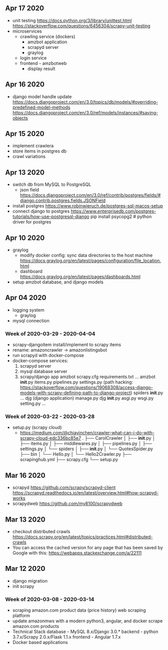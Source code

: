 ## Apr 17 2020
- unit testing
    https://docs.python.org/3/library/unittest.html
    https://stackoverflow.com/questions/6456304/scrapy-unit-testing
- microservices
    - crawling service (dockers)
        - amzbot application
        - scrapyd server
        - graylog
    - login service
    - frontend - amzbotweb
        - display result

## Apr 16 2020
- django model handle update
    https://docs.djangoproject.com/en/3.0/topics/db/models/#overriding-predefined-model-methods
    https://docs.djangoproject.com/en/3.0/ref/models/instances/#saving-objects

## Apr 15 2020
- implement crawlera
- store items in postgres db
- crawl variations

## Apr 13 2020
- switch db from MySQL to PostgreSQL
    - json field
    https://docs.djangoproject.com/en/3.0/ref/contrib/postgres/fields/#django.contrib.postgres.fields.JSONField
- install postgres
    https://www.robinwieruch.de/postgres-sql-macos-setup
- connect django to postgres
    https://www.enterprisedb.com/postgres-tutorials/how-use-postgresql-django
    pip install psycopg2 # python driver for postgres

## Apr 10 2020
- graylog
    - modify docker config: sync data directories to the host machine
        https://docs.graylog.org/en/latest/pages/configuration/file_location.html
    - dashboard
        https://docs.graylog.org/en/latest/pages/dashboards.html
- setup amzbot database, and django models

## Apr 04 2020
- logging system
    - graylog
- mysql connection

### Week of 2020-03-29 - 2020-04-04
- scrapy-djangoitem install/implement to scrapy items
- rename: amazoncrawler -> amazonlistingsbot
- run scrapyd with docker-compose
- docker-compose services:
    1. scrapyd server
    2. mysql database server
    3. scrapy/django app
        amzbot
            scrapy.cfg
            requirements.txt
            ...
            amzbot
                __init__.py
                items.py
                pipelines.py
                settings.py (path hacking: https://stackoverflow.com/questions/19068308/access-django-models-with-scrapy-defining-path-to-django-project)
                spiders
                    __init__.py
                    ...
            djg (django application)
                manage.py
                djg
                    __init__.py
                    asgi.py
                    wsgi.py
                    setting.py
                    ...

### Week of 2020-03-22 - 2020-03-28
- setup.py (scrapy cloud)
    - https://medium.com/@chiayinchen/crawler-what-can-i-do-with-scrapy-cloud-edc336bc85e7
    .
    ├── CarolCrawler
    │   ├── __init__.py
    │   ├── items.py
    │   ├── middlewares.py
    │   ├── pipelines.py
    │   ├── settings.py
    │   └── spiders
    │       ├── __init__.py
    │       └── QuotesSpider.py
    ├── bin
    │   └── Hello.py
    │   └── Hello2Crawler.py
    ├── scrapinghub.yml
    ├── scrapy.cfg
    └── setup.py

## Mar 16 2020
- scrapyd
    https://github.com/scrapy/scrapyd-client
    https://scrapyd.readthedocs.io/en/latest/overview.html#how-scrapyd-works
- scrapydweb
    https://github.com/my8100/scrapydweb

## Mar 13 2020
- checkout distributed crawls
    https://docs.scrapy.org/en/latest/topics/practices.html#distributed-crawls
- You can access the cached version for any page that has been saved by Google with this:
    https://webapps.stackexchange.com/a/22111

## Mar 12 2020
- django migration
- init scrapy

### Week of 2020-03-08 - 2020-03-14

- scraping amazon.com product data (price history)
    web scraping platform
- update amazonmws with a modern python3, angular, and docker
    scrape amazon.com products
- Technical Stack
    database - MySQL 8.x/Django 3.0.*
    backend - python 3.7.x/Scrapy 2.0.x/Flask 1.1.x
    frontend - Angular 1.7.x
- Docker based applications
